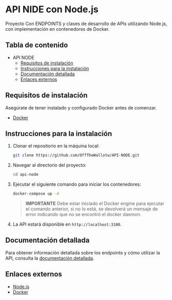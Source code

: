 # API NIDE con Node.js

Proyecto Con ENDPOINTS y clases de desarrollo de APIs utilizando Node.js,
con implementación en contenedores de Docker.

## Tabla de contenido

- API NODE
  - [Requisitos de instalación](#requisitos-de-instalación)
  - [Instrucciones para la instalación](#instrucciones-para-la-instalación)
  - [Documentación detallada](#documentación-detallada)
  - [Enlaces externos](#enlaces-externos)

## Requisitos de instalación

Asegúrate de tener instalado y configurado Docker antes de comenzar.

- [Docker](https://www.docker.com)

## Instrucciones para la instalación

1. Clonar el repositorio en la máquina local:
   
   ```sh
   git clone https://github.com/OffTheWallotw/API-NODE.git
   ```

2. Navegar al directorio del proyecto:
   
   ```sh
   cd api-node
   ```

3. Ejecutar el siguiente comando para iniciar los contenedores:

    ```sh
    docker-compose up -d
    ```

    > **IMPORTANTE**
    > Debe estar iniciado el Docker engine para ejecutar el comando anterior,
    > si no lo está, se devolverá un mensaje de error indicando que no se
    > encontró el docker daemon.

4. La API estará disponible en `http://localhost:3100`.

## Documentación detallada

Para obtener información detallada sobre los endpoints y cómo utilizar la API,
consulta la [documentación detallada](./docs/README.md).

## Enlaces externos

- [Node.js](https://www.nodejs.org)
- [Docker](https://www.docker.com)
